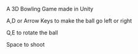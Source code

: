 A 3D Bowling Game made in Unity

A,D or Arrow Keys to make the ball go left or right

Q,E to rotate the ball

Space to shoot
